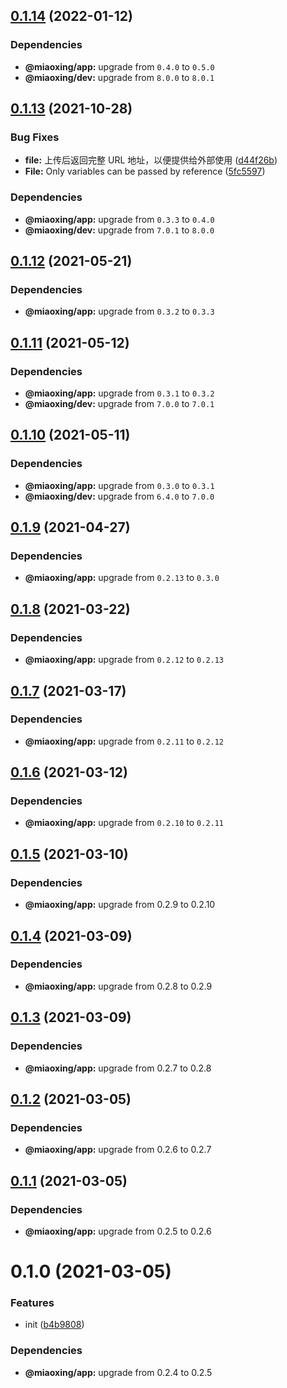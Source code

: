 ## [0.1.14](https://github.com/miaoxing/file/compare/v0.1.13...v0.1.14) (2022-01-12)





### Dependencies

* **@miaoxing/app:** upgrade from `0.4.0` to `0.5.0`
* **@miaoxing/dev:** upgrade from `8.0.0` to `8.0.1`

## [0.1.13](https://github.com/miaoxing/file/compare/v0.1.12...v0.1.13) (2021-10-28)


### Bug Fixes

* **file:** 上传后返回完整 URL 地址，以便提供给外部使用 ([d44f26b](https://github.com/miaoxing/file/commit/d44f26bac79d55036a5ede89bb7d763c0a4a2917))
* **File:** Only variables can be passed by reference ([5fc5597](https://github.com/miaoxing/file/commit/5fc55978232539e3f901323b3922c37cf00fb811))





### Dependencies

* **@miaoxing/app:** upgrade from `0.3.3` to `0.4.0`
* **@miaoxing/dev:** upgrade from `7.0.1` to `8.0.0`

## [0.1.12](https://github.com/miaoxing/file/compare/v0.1.11...v0.1.12) (2021-05-21)





### Dependencies

* **@miaoxing/app:** upgrade from `0.3.2` to `0.3.3`

## [0.1.11](https://github.com/miaoxing/file/compare/v0.1.10...v0.1.11) (2021-05-12)





### Dependencies

* **@miaoxing/app:** upgrade from `0.3.1` to `0.3.2`
* **@miaoxing/dev:** upgrade from `7.0.0` to `7.0.1`

## [0.1.10](https://github.com/miaoxing/file/compare/v0.1.9...v0.1.10) (2021-05-11)





### Dependencies

* **@miaoxing/app:** upgrade from `0.3.0` to `0.3.1`
* **@miaoxing/dev:** upgrade from `6.4.0` to `7.0.0`

## [0.1.9](https://github.com/miaoxing/file/compare/v0.1.8...v0.1.9) (2021-04-27)





### Dependencies

* **@miaoxing/app:** upgrade from `0.2.13` to `0.3.0`

## [0.1.8](https://github.com/miaoxing/file/compare/v0.1.7...v0.1.8) (2021-03-22)





### Dependencies

* **@miaoxing/app:** upgrade from `0.2.12` to `0.2.13`

## [0.1.7](https://github.com/miaoxing/file/compare/v0.1.6...v0.1.7) (2021-03-17)





### Dependencies

* **@miaoxing/app:** upgrade from `0.2.11` to `0.2.12`

## [0.1.6](https://github.com/miaoxing/file/compare/v0.1.5...v0.1.6) (2021-03-12)





### Dependencies

* **@miaoxing/app:** upgrade from `0.2.10` to `0.2.11`

## [0.1.5](https://github.com/miaoxing/file/compare/v0.1.4...v0.1.5) (2021-03-10)





### Dependencies

* **@miaoxing/app:** upgrade from 0.2.9 to 0.2.10

## [0.1.4](https://github.com/miaoxing/file/compare/v0.1.3...v0.1.4) (2021-03-09)





### Dependencies

* **@miaoxing/app:** upgrade from 0.2.8 to 0.2.9

## [0.1.3](https://github.com/miaoxing/file/compare/v0.1.2...v0.1.3) (2021-03-09)





### Dependencies

* **@miaoxing/app:** upgrade from 0.2.7 to 0.2.8

## [0.1.2](https://github.com/miaoxing/file/compare/v0.1.1...v0.1.2) (2021-03-05)





### Dependencies

* **@miaoxing/app:** upgrade from 0.2.6 to 0.2.7

## [0.1.1](https://github.com/miaoxing/file/compare/v0.1.0...v0.1.1) (2021-03-05)





### Dependencies

* **@miaoxing/app:** upgrade from 0.2.5 to 0.2.6

# 0.1.0 (2021-03-05)


### Features

* init ([b4b9808](https://github.com/miaoxing/file/commit/b4b9808b58aa980b32824b1134fd4d493032fd70))





### Dependencies

* **@miaoxing/app:** upgrade from 0.2.4 to 0.2.5
